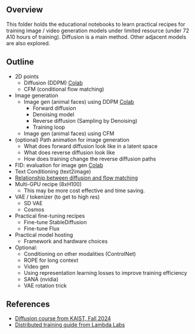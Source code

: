 ## Overview

This folder holds the educational notebooks to learn practical recipes for training image / video generation models under limited resource (under 72 A10 hours of training). Diffusion is a main method. Other adjacent models are also explored. 

## Outline

- 2D points
	- Diffusion (DDPM) [Colab](https://colab.research.google.com/drive/1TIV3GEPLEoZzMBfSm8B5QTeRFNTSVxIu)
	- CFM (conditional flow matching)
- Image generation
	- Image gen (animal faces) using DDPM [Colab](https://colab.research.google.com/drive/1pcFJS5nWDcDEHsig3c4AA8INd52Wjl35)
		- Forward diffusion
		- Denoising model
		- Reverse diffusion (Sampling by Denoising)
		- Training loop
	- Image gen (animal faces) using CFM
- (optional) Path animation for image generation
	- What does forward diffusion look like in a latent space
	- What does reverse diffusion look like
	- How does training change the reverse diffusion paths
- FID: evaluation for image gen [Colab](https://colab.research.google.com/drive/1Qdb8HjVXdN8tvwgoW2rZR86gTPruSrRW)
- Text Conditioning (text2image)
- [Relationship between diffusion and flow matching](https://diffusionflow.github.io/)
- Multi-GPU recipe (8xH100)
	- This may be more cost effective and time saving.
- VAE / tokenizer (to get to high res)
	- SD VAE
	- Cosmos
- Practical fine-tuning recipes
	- Fine-tune StableDiffusion
	- Fine-tune Flux
- Practical model hosting
	- Framework and hardware choices
- Optional:
	- Conditioning on other modalities (ControlNet)
	- ROPE for long context
	- Video gen
	- Using representation learning losses to improve training efficiency
	- SANA (nvidia)
	- VAE rotation trick


## References

- [Diffusion course from KAIST, Fall 2024](https://mhsung.github.io/kaist-cs492d-fall-2024/)
- [Distributed training guide from Lambda Labs](https://github.com/LambdaLabsML/distributed-training-guide)